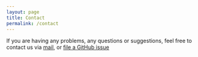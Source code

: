 ```yaml
---
layout: page
title: Contact
permalink: /contact
---
```


If you are having any problems, any questions or suggestions, feel free to contact us via [mail](mailto:l.info@true-north.hr), or [file a GitHub issue](https://github.com/true-north-engineering/helm-file-utils/issues)
